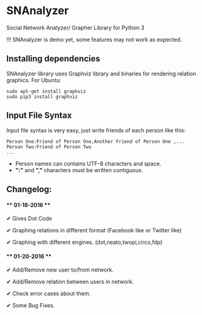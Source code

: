 # SNAnalyzer
Social Network Analyzer/ Grapher Library for Python 3

!!! SNAnalyzer is demo yet, some features may not work as expected.

## Installing dependencies

SNAnalyzer library uses Graphviz library and binaries for rendering relation graphics. For Ubuntu:
```
sudo apt-get install graphviz
sudo pip3 install graphviz
```
## Input File Syntax

Input file syntax is very easy, just write friends of each person like this:

```
Person One:Friend of Person One,Another Friend of Person One ,...
Person Two:Friend of Person Two
...
```
- Person names can contains UTF-8 characters and space.
- **":"** and **","** characters must be written contiguous.

## Changelog:
#### ** 01-18-2016 **
✔ Gives Dot Code

✔ Graphing relations in different format (Facebook like or Twitter like)

✔ Graphing with different engines. (dot,neato,twopi,circo,fdp)

#### ** 01-20-2016 **

✔ Add/Remove new user to/from network.

✔ Add/Remove relation between users in network.

✔ Check error cases about them.

✔ Some Bug Fixes.
